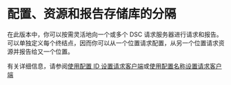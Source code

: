 # 配置、资源和报告存储库的分隔

在此版本中，你可以按需灵活地向一个或多个 DSC 请求服务器进行请求和报告。 可以单独定义每个终结点，因而你可以从一个位置请求配置，从另一个位置请求资源并报告给又一个位置。 

有关详细信息，请参阅[使用配置 ID 设置请求客户端](https://msdn.microsoft.com/powershell/dsc/pullclientconfigid)或[使用配置名称设置请求客户端](https://msdn.microsoft.com/powershell/dsc/pullclientconfignames)

<!--HONumber=Jul16_HO1-->


